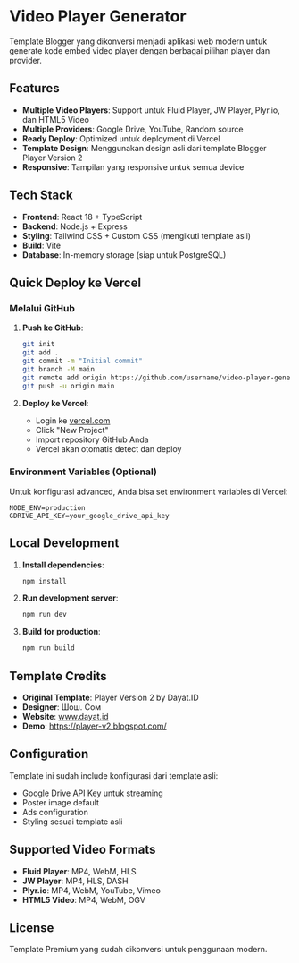 # Video Player Generator

Template Blogger yang dikonversi menjadi aplikasi web modern untuk generate kode embed video player dengan berbagai pilihan player dan provider.

## Features

- **Multiple Video Players**: Support untuk Fluid Player, JW Player, Plyr.io, dan HTML5 Video
- **Multiple Providers**: Google Drive, YouTube, Random source
- **Ready Deploy**: Optimized untuk deployment di Vercel
- **Template Design**: Menggunakan design asli dari template Blogger Player Version 2
- **Responsive**: Tampilan yang responsive untuk semua device

## Tech Stack

- **Frontend**: React 18 + TypeScript
- **Backend**: Node.js + Express
- **Styling**: Tailwind CSS + Custom CSS (mengikuti template asli)
- **Build**: Vite
- **Database**: In-memory storage (siap untuk PostgreSQL)

## Quick Deploy ke Vercel

### Melalui GitHub

1. **Push ke GitHub**:
   ```bash
   git init
   git add .
   git commit -m "Initial commit"
   git branch -M main
   git remote add origin https://github.com/username/video-player-generator.git
   git push -u origin main
   ```

2. **Deploy ke Vercel**:
   - Login ke [vercel.com](https://vercel.com)
   - Click "New Project"
   - Import repository GitHub Anda
   - Vercel akan otomatis detect dan deploy

### Environment Variables (Optional)

Untuk konfigurasi advanced, Anda bisa set environment variables di Vercel:

```
NODE_ENV=production
GDRIVE_API_KEY=your_google_drive_api_key
```

## Local Development

1. **Install dependencies**:
   ```bash
   npm install
   ```

2. **Run development server**:
   ```bash
   npm run dev
   ```

3. **Build for production**:
   ```bash
   npm run build
   ```

## Template Credits

- **Original Template**: Player Version 2 by Dayat.ID
- **Designer**: Шош. Сом
- **Website**: www.dayat.id
- **Demo**: https://player-v2.blogspot.com/

## Configuration

Template ini sudah include konfigurasi dari template asli:

- Google Drive API Key untuk streaming
- Poster image default
- Ads configuration
- Styling sesuai template asli

## Supported Video Formats

- **Fluid Player**: MP4, WebM, HLS
- **JW Player**: MP4, HLS, DASH
- **Plyr.io**: MP4, WebM, YouTube, Vimeo
- **HTML5 Video**: MP4, WebM, OGV

## License

Template Premium yang sudah dikonversi untuk penggunaan modern.